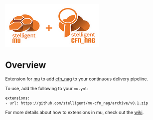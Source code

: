 ![mu-cfn_nag](mu-cfn_nag.png)

# Overview

Extension for [mu](https://github.com/stelligent/mu) to add [cfn_nag](https://github.com/stelligent/cfn_nag) to your continuous delivery pipeline.

To use, add the following to your `mu.yml`:

```
extensions:
- url: https://github.com/stelligent/mu-cfn_nag/archive/v0.1.zip
```

For more details about how to extensions in mu, check out the [wiki](https://github.com/stelligent/mu/wiki/Custom-CloudFormation#extensions).

